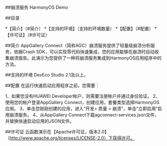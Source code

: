 ##崩溃服务 HarmonyOS Demo


##目录

*【简介】（#简介）
*【支持的环境】（支持的环境数量）
*【配置】（#配置）
*【许可证】（#许可证）


##简介
AppGallery Connect（简称AGC）崩溃服务提供了轻量级崩溃分析服务，依据Crash SDK，可以实现零代码快速集成，您的应用能够在崩溃时自动收集崩溃报告。此演示为您提供了一种将崩溃服务集成到HarmonyOS应用程序中的方法。

##支持的环境
DevEco Studio 2.1及以上。

##配置
在运行快速启动应用程序之前，您需要：

1、如果您没有HUAWEI Developer帐户，则需要注册帐户并通过身份验证。
2、使用您的帐户登录AppGallery Connect，创建应用，套餐类型选择HarmonyOS 应用。
3、单击您刚刚创建的应用，进入“开发> 质量 > 崩溃”，单击“立即启用”启用崩溃服务。
4、从AppGallery Connect下载agconnect-services.json文件，并替换快速启动应用的JSON文件。

##许可证
云函数演示在【Apache许可证，版本2.0】（http://www.apache.org/licenses/LICENSE-2.0）下获得许可。
